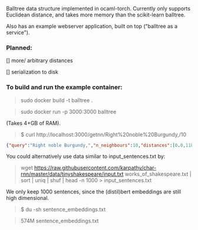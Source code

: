 Balltree data structure implemented in ocaml-torch. Currently only supports Euclidean distance, and takes more memory than the scikit-learn balltree. 

Also has an example webserver application, built on top ("balltree as a service").

### Planned:
[] more/ arbitrary distances

[] serialization to disk



### To build and run the example container:
> sudo docker build -t balltree .


> sudo docker run -p 3000:3000 balltree

(Takes 4+GB of RAM).

> $ curl http://localhost:3000/getnn/Right%20noble%20Burgundy,/10
```json 
{"query":"Right noble Burgundy,","n_neighbours":10,"distances":[0.0,118.38802337646484,122.64796447753906,124.86466217041016,125.55013275146484,131.27127075195312,134.02183532714844,135.88157653808594,136.78036499023438,136.79348754882812],"indices":[106,267,66,701,428,20,270,599,779,728],"matched_lines":["Right noble Burgundy,\r","By Providence divine.\r","another.\r","CLOWN, Servant to Othello\r","IAGO, his Ancient\r","                       his BRETHREN\r","Tis true.\r","      Who, Hero?\r","Alas, Iago,\r","By whom, Aeneas?\r"]}
```

You could alternatively use data similar to input_sentences.txt by:
> wget https://raw.githubusercontent.com/karpathy/char-rnn/master/data/tinyshakespeare/input.txt works_of_shakespeare.txt | sort | uniq | shuf | head -n 1000 > input_sentences.txt

We only keep 1000 sentences, since the (distil)bert embeddings are still high dimensional.
> $ du -sh sentence_embeddings.txt

> 574M	sentence_embeddings.txt
